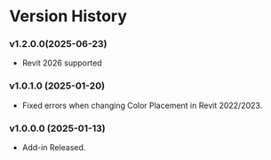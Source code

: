# Version History

### v1.2.0.0(2025-06-23)&#x20;

* Revit 2026 supported

### v1.0.1.0 (2025-01-20)

* Fixed errors when changing Color Placement in Revit 2022/2023.

### v1.0.0.0 (2025-01-13)

* Add-in Released.
